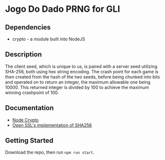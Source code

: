 # Jogo Do Dado PRNG for GLI
## Dependencies
- crypto - a module built into NodeJS

## Description
The client seed, which is unique to us, is paired with a server seed utilizing SHA-256, both using hex string encoding. The crash point for each game is then created from the hash of the two seeds, before being chunked into bits and operated on to return an integer, the maximum allowable one being 10000. This returned integer is divided by 100 to achieve the maximum winning crashpoint of 100.

## Documentation
- [Node Crypto](https://nodejs.org/api/crypto.html)
- [Open SSL's implementation of SHA256](https://www.openssl.org/docs/man1.1.1/man3/SHA256.html)

## Getting Started
Download the repo, then run `npm run start`.